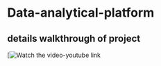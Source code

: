 # Data-analytical-platform

## details walkthrough of project
[![Watch the video-youtube link](https://youtu.be/K2sFL-Oywfk)
